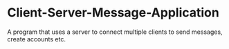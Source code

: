 # Client-Server-Message-Application
A program that uses a server to connect multiple clients to send messages, create accounts etc.
